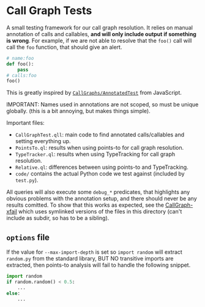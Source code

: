 # Call Graph Tests

A small testing framework for our call graph resolution. It relies on manual annotation of calls and callables, **and will only include output if something is wrong**. For example, if we are not able to resolve that the `foo()` call will call the `foo` function, that should give an alert.

```py
# name:foo
def foo():
    pass
# calls:foo
foo()
```

This is greatly inspired by [`CallGraphs/AnnotatedTest`](https://github.com/github/codeql/blob/696d19cb1440b6f6a75c6a2c1319e18860ceb436/javascript/ql/test/library-tests/CallGraphs/AnnotatedTest/Test.ql) from JavaScript.

IMPORTANT: Names used in annotations are not scoped, so must be unique globally. (this is a bit annoying, but makes things simple).

Important files:

- `CallGraphTest.qll`: main code to find annotated calls/callables and setting everything up.
- `PointsTo.ql`: results when using points-to for call graph resolution.
- `TypeTracker.ql`: results when using TypeTracking for call graph resolution.
- `Relative.ql`: differences between using points-to and TypeTracking.
- `code/` contains the actual Python code we test against (included by `test.py`).

All queries will also execute some `debug_*` predicates, that highlights any obvious problems with the annotation setup, and there should never be any results comitted. To show that this works as expected, see the [CallGraph-xfail](../CallGraph-xfail/)  which uses symlinked versions of the files in this directory (can't include as subdir, so has to be a sibling).

## `options` file

If the value for `--max-import-depth` is set so `import random` will extract `random.py` from the standard library, BUT NO transitive imports are extracted, then points-to analysis will fail to handle the following snippet.

```py
import random
if random.random() < 0.5:
    ...
else:
    ...
```

